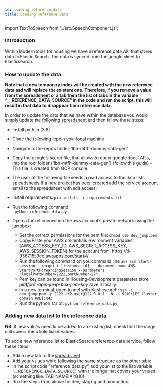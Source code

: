 ```yaml
---
id: loading_reference_data
title: Loading Reference Data
---
```

import TextToSpeech from '../src/SpeechComponent.js';

<TextToSpeech>

### Introduction
Within Modern tools for housing we have a reference data API that stores data to Elastic Search. The data is synced from the google sheet to Elasticsearch. 

### How to update the data:

**Note that a new temporary index will be created with the new reference data and will replace the existent one. Therefore, if you remove a value from the spreadsheet or a tab from the list of tabs in the variable “__REFERENCE_DATA_SOURCE” in the code and run the script, this will result in that data to disappear from reference data.**

In order to update the data that we have within the database you would simply update the [following spreadsheet](https://docs.google.com/spreadsheets/d/1De8BdvD7xR1Xx707c6LekLxNyueMu-paaZ91EatnEgs/edit?usp=sharing) and then follow these steps:
- Install python (3.8)
- Clone the [following repo](https://github.com/LBHackney-IT/lbh-mtfh-dummy-data-gen)in your local machine
- Navigate to the repo’s folder “lbh-mtfh-dummy-data-gen”
- Copy the google’s secret file, that allows to query google docs’ APIs, into the root folder (“lbh-mtfh-dummy-data-gen”) (follow this guide)
-This file is created from GCP console
- The user of the following file needs a read access to the data lists spreadsheets
If a new project has been created add the service account email to the spreadsheet with edit access:

- Install requirements:
  ``` pip install -r requirements.txt ```

- Run the following command:  
``` python reference_data.py```
- Open a tunnel connection the aws account’s private network using the jumpbox:
    - Set the correct permissions for the pem file: ```chmod 600 dev_jump.pem```
    - Copy/Paste your AWS credentials environment variables (AWS_ACCESS_KEY_ID, AWS_SECRET_ACCESS_KEY, AWS_SESSION_TOKEN) for the account from: https://d-936715b9ec.awsapps.com/start#/
    - Run the following command on you command line ```aws ssm start-session --target i-[instance id]  --document-name AWS-StartPortForwardingSession --parameters "localPortNumber=2222,portNumber=22"```
    - Pem key can be found in Housing-Development parameter store *platform-apis-jump-box-pem-key* save it locally 
    - In a new terminal, open tunnel with elasticsearch: ```ssh -i dev_jump.pem -p 2222 ec2-user@127.0.0.1  -N -L 9200:[ES Cluster domain URL]:443```
    - Run the python script:
    ```python reference_data.py```

### Adding new data list to the reference data

**NB**: If new values need to be added to an existing list, check that the range still covers the whole list of values.

To add a new reference list to ElasticSearch/reference-data service, follow these steps:
- Add a new tab to the [spreadsheet](https://docs.google.com/spreadsheets/d/1De8BdvD7xR1Xx707c6LekLxNyueMu-paaZ91EatnEgs)
- Add your values while following the same structure as the other tabs:
- In the script code “reference_data.py”, add your list to the list/variable “__REFERENCE_DATA_SOURCE” with the range that covers your values (something like: TAB_NAME!A1:G10)
- Run the steps from above for dev, staging and production.


</TextToSpeech>

